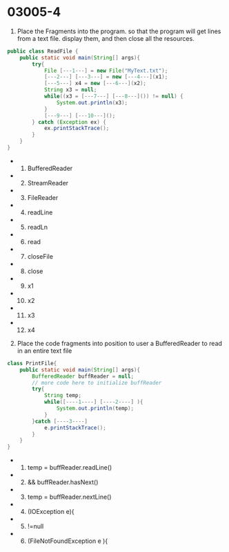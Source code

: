 # 03005-4
1. Place the Fragments into the program. so that the program will get lines from a text file. display them, and then close all the resources.
```java
public class ReadFile {
    public static void main(String[] args){
        try{
            File [---1---] = new File("MyText.txt");
            [---2---] [---3---] = new [---4---](x1);
            [---5---] x4 = new [---6---](x2);
            String x3 = null;
            while((x3 = [---7---] [---8---]()) != null) {
                System.out.println(x3);
            } 
            [---9---] [---10---]();
        } catch (Exception ex) {
            ex.printStackTrace();
        }
    }
}
```
- 01) BufferedReader
- 02) StreamReader
- 03) FileReader
- 04) readLine
- 05) readLn
- 06) read
- 07) closeFile
- 08) close
- 09) x1
- 10) x2
- 11) x3
- 12) x4

2. Place the code fragments into position to user a BufferedReader to read in an entire text file
```java
class PrintFile{
    public static void main(String[] args){
        BufferedReader buffReader = null;
        // more code here to initialize buffReader
        try{
            String temp;
            while([----1----] [----2----] ){
                System.out.println(temp);
            }
        }catch [----3----]
            e.printStackTrace();
        }
    }
}
```
- 01) temp = buffReader.readLine() 
- 02) && buffReader.hasNext()
- 03) temp = buffReader.nextLine()
- 04) (IOException e){
- 05) !=null
- 06) (FileNotFoundException e ){
   
     
                                           